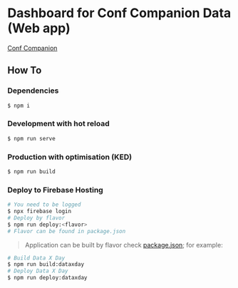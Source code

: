 # Dashboard for Conf Companion Data (Web app)

[Conf Companion](https://conf-companion.firebaseapp.com)

## How To

### Dependencies

``` bash
$ npm i
```

### Development with hot reload

```bash
$ npm run serve
```

### Production with optimisation (KED)

```bash
$ npm run build
```

### Deploy to Firebase Hosting

```bash
# You need to be logged
$ npx firebase login
# Deploy by flavor
$ npm run deploy:<flavor>
# Flavor can be found in package.json
```

> Application can be built by flavor check [package.json](./package.json); for example:

```bash
# Build Data X Day
$ npm run build:dataxday
# Deploy Data X Day
$ npm run deploy:dataxday
```
